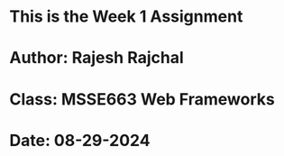 # This is the Week 1 Assignment
# Author: Rajesh Rajchal
# Class: MSSE663 Web Frameworks
# Date: 08-29-2024
